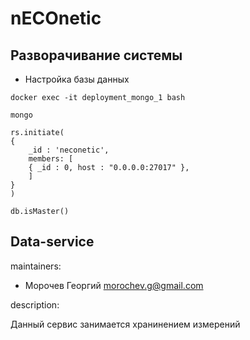 # nECOnetic

## Разворачивание системы

<!-- TODO: начало -->

* Настройка базы данных
```
docker exec -it deployment_mongo_1 bash

mongo

rs.initiate(
{
    _id : 'neconetic',
    members: [
    { _id : 0, host : "0.0.0.0:27017" },
    ]
}
)

db.isMaster()
```

## Data-service

maintainers:

- Морочев Георгий morochev.g@gmail.com

description:
 
 Данный сервис занимается хранинением измерений

